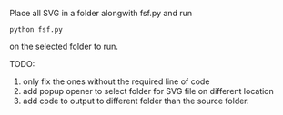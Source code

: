 Place all SVG in a folder alongwith fsf.py and run

```
python fsf.py
```

on the selected folder to run.

TODO:
1. only fix the ones without the required line of code
2. add popup opener to select folder for SVG file on different location
3. add code to output to different folder than the source folder.